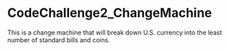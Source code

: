 CodeChallenge2_ChangeMachine
============================

This is a change machine that will break down U.S. currency into the least number of standard bills and coins.
